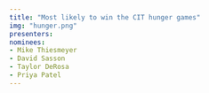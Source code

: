 ```yaml
---
title: "Most likely to win the CIT hunger games"
img: "hunger.png"
presenters:
nominees:
- Mike Thiesmeyer
- David Sasson
- Taylor DeRosa
- Priya Patel
---
```

